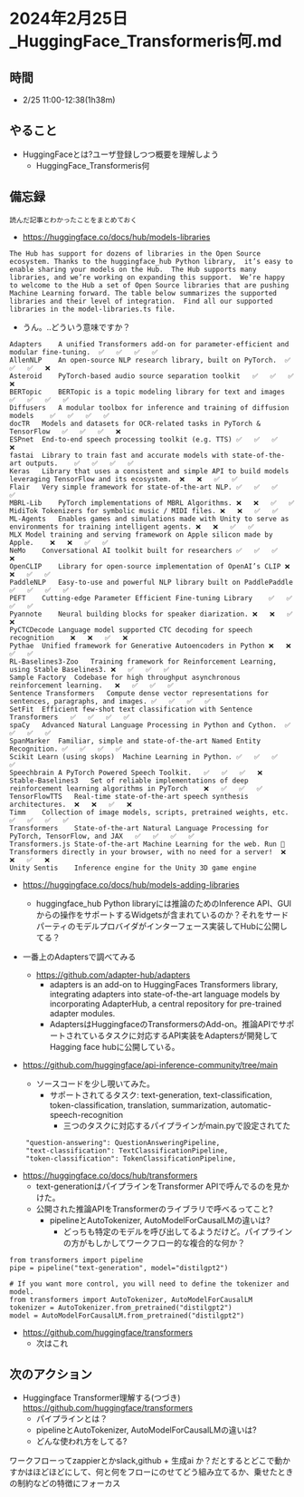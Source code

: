 # 2024年2月25日_HuggingFace_Transformeris何.md
## 時間

- 2/25 11:00-12:38(1h38m)

## やること

- HuggingFaceとは?ユーザ登録しつつ概要を理解しよう
  - HuggingFace_Transformeris何

## 備忘録

`読んだ記事とわかったことをまとめておく`

- https://huggingface.co/docs/hub/models-libraries

`The Hub has support for dozens of libraries in the Open Source ecosystem. Thanks to the huggingface_hub Python library,  it’s easy to enable sharing your models on the Hub.  The Hub supports many libraries, and we’re working on expanding this support.  We’re happy to welcome to the Hub a set of Open Source libraries that are pushing Machine Learning forward. The table below summarizes the supported libraries and their level of integration.  Find all our supported libraries in the model-libraries.ts file.`

- うん。..どういう意味ですか？

```
Adapters	A unified Transformers add-on for parameter-efficient and modular fine-tuning.	✅	✅	✅	✅
AllenNLP	An open-source NLP research library, built on PyTorch.	✅	✅	✅	❌
Asteroid	PyTorch-based audio source separation toolkit	✅	✅	✅	❌
BERTopic	BERTopic is a topic modeling library for text and images	✅	✅	✅	✅
Diffusers	A modular toolbox for inference and training of diffusion models	✅	✅	✅	✅
docTR	Models and datasets for OCR-related tasks in PyTorch & TensorFlow	✅	✅	✅	❌
ESPnet	End-to-end speech processing toolkit (e.g. TTS)	✅	✅	✅	❌
fastai	Library to train fast and accurate models with state-of-the-art outputs.	✅	✅	✅	✅
Keras	Library that uses a consistent and simple API to build models leveraging TensorFlow and its ecosystem.	❌	❌	✅	✅
Flair	Very simple framework for state-of-the-art NLP.	✅	✅	✅	✅
MBRL-Lib	PyTorch implementations of MBRL Algorithms.	❌	❌	✅	✅
MidiTok	Tokenizers for symbolic music / MIDI files.	❌	❌	✅	✅
ML-Agents	Enables games and simulations made with Unity to serve as environments for training intelligent agents.	❌	❌	✅	✅
MLX	Model training and serving framework on Apple silicon made by Apple.	❌	❌	✅	✅
NeMo	Conversational AI toolkit built for researchers	✅	✅	✅	❌
OpenCLIP	Library for open-source implementation of OpenAI’s CLIP	❌	❌	✅	✅
PaddleNLP	Easy-to-use and powerful NLP library built on PaddlePaddle	✅	✅	✅	✅
PEFT	Cutting-edge Parameter Efficient Fine-tuning Library	✅	✅	✅	✅
Pyannote	Neural building blocks for speaker diarization.	❌	❌	✅	❌
PyCTCDecode	Language model supported CTC decoding for speech recognition	❌	❌	✅	❌
Pythae	Unified framework for Generative Autoencoders in Python	❌	❌	✅	✅
RL-Baselines3-Zoo	Training framework for Reinforcement Learning, using Stable Baselines3.	❌	✅	✅	✅
Sample Factory	Codebase for high throughput asynchronous reinforcement learning.	❌	✅	✅	✅
Sentence Transformers	Compute dense vector representations for sentences, paragraphs, and images.	✅	✅	✅	✅
SetFit	Efficient few-shot text classification with Sentence Transformers	✅	✅	✅	✅
spaCy	Advanced Natural Language Processing in Python and Cython.	✅	✅	✅	✅
SpanMarker	Familiar, simple and state-of-the-art Named Entity Recognition.	✅	✅	✅	✅
Scikit Learn (using skops)	Machine Learning in Python.	✅	✅	✅	✅
Speechbrain	A PyTorch Powered Speech Toolkit.	✅	✅	✅	❌
Stable-Baselines3	Set of reliable implementations of deep reinforcement learning algorithms in PyTorch	❌	✅	✅	✅
TensorFlowTTS	Real-time state-of-the-art speech synthesis architectures.	❌	❌	✅	❌
Timm	Collection of image models, scripts, pretrained weights, etc.	✅	✅	✅	✅
Transformers	State-of-the-art Natural Language Processing for PyTorch, TensorFlow, and JAX	✅	✅	✅	✅
Transformers.js	State-of-the-art Machine Learning for the web. Run 🤗 Transformers directly in your browser, with no need for a server!	❌	❌	✅	❌
Unity Sentis	Inference engine for the Unity 3D game engine	
```

- https://huggingface.co/docs/hub/models-adding-libraries
  - huggingface_hub Python libraryには推論のためのInference API、GUIからの操作をサポートするWidgetsが含まれているのか？それをサードパーティのモデルプロバイダがインターフェース実装してHubに公開してる？

- 一番上のAdaptersで調べてみる
  - https://github.com/adapter-hub/adapters
    - adapters is an add-on to HuggingFaces Transformers library, integrating adapters into state-of-the-art language models by incorporating AdapterHub, a central repository for pre-trained adapter modules.
    - AdaptersはHuggingfaceのTransformersのAdd-on。推論APIでサポートされているタスクに対応するAPI実装をAdaptersが開発してHagging face hubに公開している。

- https://github.com/huggingface/api-inference-community/tree/main
  - ソースコードを少し覗いてみた。
    - サポートされてるタスク: text-generation, text-classification, token-classification, translation, summarization, automatic-speech-recognition
      - 三つのタスクに対応するパイプラインがmain.pyで設定されてた

```
    "question-answering": QuestionAnsweringPipeline,
    "text-classification": TextClassificationPipeline,
    "token-classification": TokenClassificationPipeline,
```

- https://huggingface.co/docs/hub/transformers
  - text-generationはパイプラインをTransformer APIで呼んでるのを見かけた。
  - 公開された推論APIをTransformerのライブラリで呼べるってこと?
    - pipelineとAutoTokenizer, AutoModelForCausalLMの違いは?
        - どっちも特定のモデルを呼び出してるようだけど。パイプラインの方がもしかしてワークフロー的な複合的な何か？

```
from transformers import pipeline
pipe = pipeline("text-generation", model="distilgpt2")

# If you want more control, you will need to define the tokenizer and model.
from transformers import AutoTokenizer, AutoModelForCausalLM
tokenizer = AutoTokenizer.from_pretrained("distilgpt2")
model = AutoModelForCausalLM.from_pretrained("distilgpt2")
```


- https://github.com/huggingface/transformers
  - 次はこれ

## 次のアクション

- Huggingface Transformer理解する(つづき) https://github.com/huggingface/transformers
  - パイプラインとは？
  - pipelineとAutoTokenizer, AutoModelForCausalLMの違いは?
  - どんな使われ方をしてる?
  
ワークフローってzappierとかslack,github + 生成ai か？だとするとどこで動かすかはほどほどにして、何と何をフローにのせてどう組み立てるか、乗せたときの制約などの特徴にフォーカス
